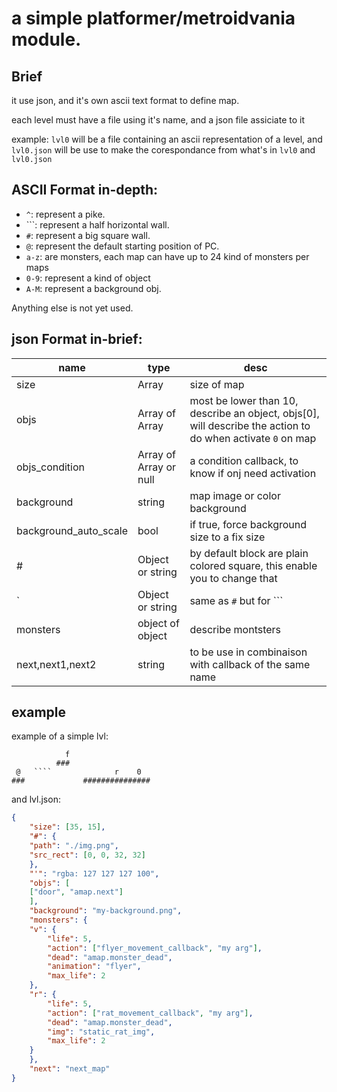 # a simple platformer/metroidvania module.

## Brief

it use json, and it's own ascii text format to define map.

each level must have a file using it's name, and a json file assiciate to it

example: `lvl0` will be a file containing an ascii representation of a level, and `lvl0.json`
will be use to make the corespondance from what's in `lvl0` and `lvl0.json`

## ASCII Format in-depth:

- `^`: represent a pike.
- `\``: represent a half horizontal wall.
- `#`: represent a big square wall.
- `@`: represent the default starting position of PC.
- `a-z`: are monsters, each map can have up to 24 kind of monsters per maps
- `0-9`: represent a kind of object
- `A-M`: represent a background obj.

Anything else is not yet used.

## json Format in-brief:

| name | type | desc |
|-|-|-|
| size | Array | size of map |
| objs | Array of Array | most be lower than 10, describe an object, objs[0], will describe the action to do when activate `0` on map |
| objs_condition | Array of Array or null | a condition callback, to know if onj need activation |
| background | string | map image or color background |
| background_auto_scale | bool | if true, force background size to a fix size |
| # | Object or string | by default block are plain colored square, this enable you to change that |
| ` | Object or string | same as `#` but for `\`` |
| monsters | object of object | describe montsters |
| next,next1,next2 | string | to be use in combinaison with callback of the same name |

## example
example of a simple lvl:

```
            f
          ###
 @   ````              r    0
###             ###############

```

and lvl.json:
```json
{
    "size": [35, 15],
    "#": {
	"path": "./img.png",
	"src_rect": [0, 0, 32, 32]
    },
    "'": "rgba: 127 127 127 100",
    "objs": [
	["door", "amap.next"]
    ],
    "background": "my-background.png",
    "monsters": {
	"v": {
	    "life": 5,
	    "action": ["flyer_movement_callback", "my arg"],
	    "dead": "amap.monster_dead",
	    "animation": "flyer",
	    "max_life": 2
	},
	"r": {
	    "life": 5,
	    "action": ["rat_movement_callback", "my arg"],
	    "dead": "amap.monster_dead",
	    "img": "static_rat_img",
	    "max_life": 2
	}
    },
    "next": "next_map"
}
```


